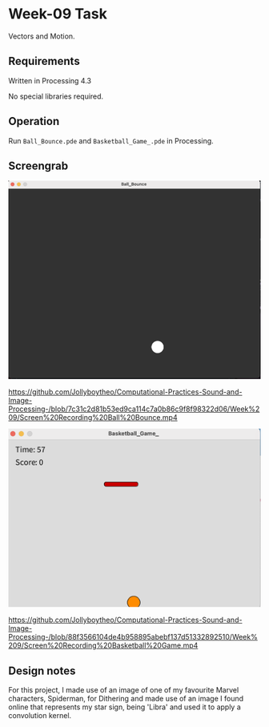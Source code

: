 # Week-09 Task

Vectors and Motion.

## Requirements

Written in Processing 4.3

No special libraries required.

## Operation

Run `Ball_Bounce.pde` and `Basketball_Game_.pde` in Processing. 

## Screengrab

![image alt](https://github.com/Jollyboytheo/Computational-Practices-Sound-and-Image-Processing-/blob/3b30816a86768ec5eb6b3341270ccbe9a7071806/Week%209/Screenshot%20Ball%20Bounce.png)

https://github.com/Jollyboytheo/Computational-Practices-Sound-and-Image-Processing-/blob/7c31c2d81b53ed9ca114c7a0b86c9f8f98322d06/Week%209/Screen%20Recording%20Ball%20Bounce.mp4

![image alt](https://github.com/Jollyboytheo/Computational-Practices-Sound-and-Image-Processing-/blob/77974a6679644c636683387e1a2c674d24434afa/Week%209/Screenshot%20Basketball%20Game.png)

https://github.com/Jollyboytheo/Computational-Practices-Sound-and-Image-Processing-/blob/88f3566104de4b958895abebf137d51332892510/Week%209/Screen%20Recording%20Basketball%20Game.mp4

## Design notes

For this project, I made use of an image of one of my favourite Marvel characters, Spiderman, for Dithering and made use of an image I found online that represents my star sign, being 'Libra' and used it to apply a convolution kernel.
